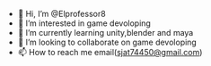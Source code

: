 - 👋 Hi, I’m @Elprofessor8
- 👀 I’m interested in game devoloping
- 🌱 I’m currently learning unity,blender and maya
- 💞️ I’m looking to collaborate on game devoloping
- 📫 How to reach me email(sjat74450@gmail.com)

<!---
Elprofessor8/Elprofessor8 is a ✨ special ✨ repository because its `README.md` (this file) appears on your GitHub profile.
You can click the Preview link to take a look at your changes.
--->
